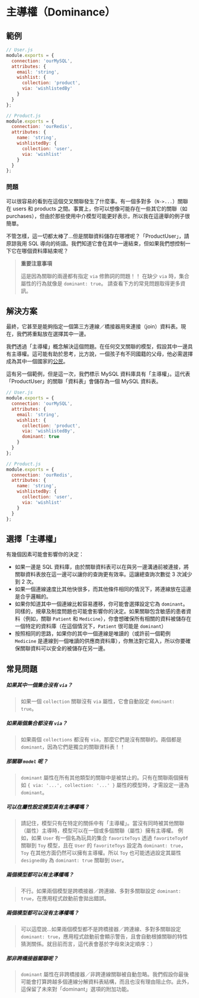 # 主導權（Dominance）
## 範例


```javascript
// User.js
module.exports = {
  connection: 'ourMySQL',
  attributes: {
    email: 'string',
    wishlist: {
      collection: 'product',
      via: 'wishlistedBy'
    }
  }
};
```


```javascript
// Product.js
module.exports = {
  connection: 'ourRedis',
  attributes: {
    name: 'string',
    wishlistedBy: {
      collection: 'user',
      via: 'wishlist'
    }
  }
};
```

### 問題

可以很容易的看到在這個交叉關聯發生了什麼事。有一個多對多（`N->...`）關聯在 users 和 products 之間。事實上，你可以想像可能存在一些其它的關聯（如 purchases），但由於那些使用中介模型可能更好表示，所以我在這邊舉的例子很簡單。

不管怎樣，這一切都太棒了…但是關聯資料儲存在哪裡呢？「ProductUser」，請原諒我用 SQL 導向的術語。我們知道它會在其中一邊結束，但如果我們想控制一下它在哪個資料庫結束呢？

> **重要注意事項**
>
> 這是因為關聯的兩邊都有指定 `via` 修飾詞的問題！！
> 在缺少 `via` 時，集合屬性的行為就像是 `dominant: true`。
> 請查看下方的常見問題取得更多資訊。


## 解決方案

最終，它甚至是能夠指定一個第三方連線／橋接器用來連接（join）資料表。現在，我們將重點放在選擇其中一邊。


我們透過「主導權」概念解決這個問題。在任何交叉關聯的模型，假設其中一邊具有主導權。這可能有助於思考，比方說，一個孩子有不同國籍的父母，他必需選擇成為其中一個國家的[公民](http://en.wikipedia.org/wiki/Japanese_nationality_law)。


這有另一個範例，但是這一次，我們標示 MySQL 資料庫具有「主導權」。這代表「ProductUser」的關聯「資料表」會儲存為一個 MySQL 資料表。


```javascript
// User.js
module.exports = {
  connection: 'ourMySQL',
  attributes: {
    email: 'string',
    wishlist: {
      collection: 'product',
      via: 'wishlistedBy',
      dominant: true
    }
  }
};
```


```javascript
// Product.js
module.exports = {
  connection: 'ourRedis',
  attributes: {
    name: 'string',
    wishlistedBy: {
      collection: 'user',
      via: 'wishlist'
    }
  }
};
```


## 選擇「主導權」

有幾個因素可能會影響你的決定：

+ 如果一邊是 SQL 資料庫，由於關聯資料表可以在與另一邊溝通前被連接，將關聯資料表放在這一邊可以讓你的查詢更有效率。這讓總查詢次數從 3 次減少到 2 次。
+ 如果一個連線速度比其他快很多，而其他條件相同的情況下，將連線放在這邊是合乎邏輯的。
+ 如果你知道其中一個連線比較容易遷移，你可能會選擇設定它為 `dominant`。同樣的，規章及制度問題也可能會影響你的決定。如果關聯包含敏感的患者資料（例如，關聯 `Patient` 和 `Medicine`），你會想確保所有相關的資料被儲存在一個特定的資料庫（在這個情況下，`Patient` 很可能是 `dominant`）
+ 按照相同的思路，如果你的其中一個連線是唯讀的（或許前一個範例 `Medicine` 是連線到一個唯讀的供應商資料庫），你無法對它寫入，所以你要確保關聯資料可以安全的被儲存在另一邊。


## 常見問題


##### 如果其中一個集合沒有 `via`？

> 如果一個 `collection` 關聯沒有 `via` 屬性，它會自動設定 `dominant: true`。


##### 如果兩個集合都沒有 `via`？

> 如果兩個 `collections` 都沒有 `via`，那麼它們是沒有關聯的。兩個都是 `dominant`，因為它們是獨立的關聯資料表！！

##### 那關聯 `model` 呢？

> `dominant` 屬性在所有其他類型的關聯中是被禁止的。只有在關聯兩個擁有如 `{ via: '...', collection: '...' }` 屬性的模型時，才需設定一邊為 `dominant`。


##### 可以在屬性設定模型具有主導權嗎？
> 請記住，模型只有在特定的關係中有「主導權」。當沒有同時被其他關聯（屬性）主導時，模型可以在一個或多個關聯（屬性）擁有主導權。
> 例如，如果 `User` 有一個名為玩具的集合 `favoriteToys` 透過 `favoriteToyOf` 關聯到 `Toy` 模型，且在 `User` 的 `favoriteToys` 設定為 `dominant: true`，`Toy` 在其他方面仍然可以擁有主導權。所以 `Toy` 也可能透過設定其屬性 `designedBy` 為 `dominant: true` 關聯到 `User`。


##### 兩個模型都可以有主導權嗎？

> 不行。如果兩個模型是跨橋接器／跨連線、多對多關聯設定 `dominant: true`，在應用程式啟動前會拋出錯誤。


##### 兩個模型都可以沒有主導權嗎？

> 可以這麼說…如果兩個模型都不是跨橋接器／跨連線、多對多關聯設定 `dominant: true`，應用程式啟動前會顯示警告，且會自動根據關聯的特性猜測關係。就目前而言，這代表會基於字母來決定順序：）

##### 那非跨橋接器關聯呢？

> `dominant` 屬性在非跨橋接器／非跨連線關聯被自動忽略。我們假設你最後可能會打算跨越多個連線分解資料表結構，而且也沒有理由阻止你。此外，這保留了未來對「dominant」選項的附加功能。


<docmeta name="uniqueID" value="Dominance904539">
<docmeta name="displayName" value="Dominance">

